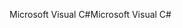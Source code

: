 <span data-ttu-id="14f26-101">Microsoft Visual C#</span><span class="sxs-lookup"><span data-stu-id="14f26-101">Microsoft Visual C#</span></span>